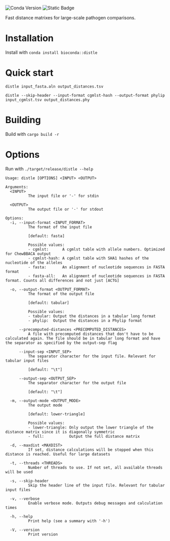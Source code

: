 ![Conda Version](https://img.shields.io/conda/vn/bioconda/distle)
![Static Badge](https://img.shields.io/badge/install%20with-docker-important.svg?style=flat&logo=docker&link=https%3A%2F%2Fquay.io%2Frepository%2Fbiocontainers%2Fdistle)

Fast distance matrixes for large-scale pathogen comparisons.

# Installation
Install with
```conda install bioconda::distle```


# Quick start

```
distle input_fasta.aln output_distances.tsv

distle --skip-header --input-format cgmlst-hash --output-format phylip input_cgmlst.tsv output_distances.phy
```

# Building
Build with 
```cargo build -r```

# Options

Run with 
```./target/release/distle --help```


```
Usage: distle [OPTIONS] <INPUT> <OUTPUT>

Arguments:
  <INPUT>
          The input file or '-' for stdin

  <OUTPUT>
          The output file or '-' for stdout

Options:
  -i, --input-format <INPUT_FORMAT>
          The format of the input file
          
          [default: fasta]

          Possible values:
          - cgmlst:      A cgmlst table with allele numbers. Optimized for ChewBBACA output
          - cgmlst-hash: A cgmlst table with SHA1 hashes of the nucleotide of the alleles
          - fasta:       An alignment of nucleotide sequences in FASTA format
          - fasta-all:   An alignment of nucleotide sequences in FASTA format. Counts all differences and not just [ACTG]

  -o, --output-format <OUTPUT_FORMAT>
          The format of the output file
          
          [default: tabular]

          Possible values:
          - tabular: Output the distances in a tabular long format
          - phylip:  Output the distances in a Phylip format

      --precomputed-distances <PRECOMPUTED_DISTANCES>
          A file with precomputed distances that don't have to be calculated again. The file should be in tabular long format and have the separator as specified by the output-sep flag

      --input-sep <INPUT_SEP>
          The separator character for the input file. Relevant for tabular input files
          
          [default: "\t"]

      --output-sep <OUTPUT_SEP>
          The separator character for the output file
          
          [default: "\t"]

  -m, --output-mode <OUTPUT_MODE>
          The output mode
          
          [default: lower-triangle]

          Possible values:
          - lower-triangle: Only output the lower triangle of the distance matrix since it is diagonally symmetric
          - full:           Output the full distance matrix

  -d, --maxdist <MAXDIST>
          If set, distance calculations will be stopped when this distance is reached. Useful for large datasets

  -t, --threads <THREADS>
          Number of threads to use. If not set, all available threads will be used

  -s, --skip-header
          Skip the header line of the input file. Relevant for tabular input files

  -v, --verbose
          Enable verbose mode. Outputs debug messages and calculation times

  -h, --help
          Print help (see a summary with '-h')

  -V, --version
          Print version
```

